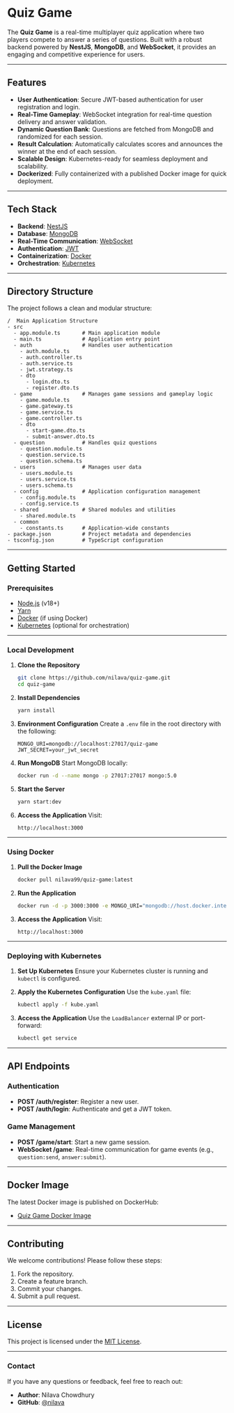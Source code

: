 # Quiz Game

The **Quiz Game** is a real-time multiplayer quiz application where two players compete to answer a series of questions. Built with a robust backend powered by **NestJS**, **MongoDB**, and **WebSocket**, it provides an engaging and competitive experience for users.

---

## Features

- **User Authentication**: Secure JWT-based authentication for user registration and login.
- **Real-Time Gameplay**: WebSocket integration for real-time question delivery and answer validation.
- **Dynamic Question Bank**: Questions are fetched from MongoDB and randomized for each session.
- **Result Calculation**: Automatically calculates scores and announces the winner at the end of each session.
- **Scalable Design**: Kubernetes-ready for seamless deployment and scalability.
- **Dockerized**: Fully containerized with a published Docker image for quick deployment.

---

## Tech Stack

- **Backend**: [NestJS](https://nestjs.com/)
- **Database**: [MongoDB](https://www.mongodb.com/)
- **Real-Time Communication**: [WebSocket](https://socket.io/)
- **Authentication**: [JWT](https://jwt.io/)
- **Containerization**: [Docker](https://www.docker.com/)
- **Orchestration**: [Kubernetes](https://kubernetes.io/)

---

## Directory Structure

The project follows a clean and modular structure:

```plaintext
/  Main Application Structure
- src
  - app.module.ts       # Main application module
  - main.ts             # Application entry point
  - auth                # Handles user authentication
    - auth.module.ts
    - auth.controller.ts
    - auth.service.ts
    - jwt.strategy.ts
    - dto
      - login.dto.ts
      - register.dto.ts
  - game                # Manages game sessions and gameplay logic
    - game.module.ts
    - game.gateway.ts
    - game.service.ts
    - game.controller.ts
    - dto
      - start-game.dto.ts
      - submit-answer.dto.ts
  - question            # Handles quiz questions
    - question.module.ts
    - question.service.ts
    - question.schema.ts
  - users               # Manages user data
    - users.module.ts
    - users.service.ts
    - users.schema.ts
  - config              # Application configuration management
    - config.module.ts
    - config.service.ts
  - shared              # Shared modules and utilities
    - shared.module.ts
  - common
    - constants.ts      # Application-wide constants
- package.json          # Project metadata and dependencies
- tsconfig.json         # TypeScript configuration
```

---

## Getting Started

### Prerequisites

- [Node.js](https://nodejs.org/) (v18+)
- [Yarn](https://yarnpkg.com/)
- [Docker](https://www.docker.com/) (if using Docker)
- [Kubernetes](https://kubernetes.io/) (optional for orchestration)

---

### Local Development

1. **Clone the Repository**

   ```bash
   git clone https://github.com/nilava/quiz-game.git
   cd quiz-game
   ```

2. **Install Dependencies**

   ```bash
   yarn install
   ```

3. **Environment Configuration**
   Create a `.env` file in the root directory with the following:

   ```plaintext
   MONGO_URI=mongodb://localhost:27017/quiz-game
   JWT_SECRET=your_jwt_secret
   ```

4. **Run MongoDB**
   Start MongoDB locally:

   ```bash
   docker run -d --name mongo -p 27017:27017 mongo:5.0
   ```

5. **Start the Server**

   ```bash
   yarn start:dev
   ```

6. **Access the Application**
   Visit:
   ```
   http://localhost:3000
   ```

---

### Using Docker

1. **Pull the Docker Image**

   ```bash
   docker pull nilava99/quiz-game:latest
   ```

2. **Run the Application**

   ```bash
   docker run -d -p 3000:3000 -e MONGO_URI="mongodb://host.docker.internal:27017/quiz-game" -e JWT_SECRET="your_jwt_secret" nilava99/quiz-game:latest
   ```

3. **Access the Application**
   Visit:
   ```
   http://localhost:3000
   ```

---

### Deploying with Kubernetes

1. **Set Up Kubernetes**
   Ensure your Kubernetes cluster is running and `kubectl` is configured.

2. **Apply the Kubernetes Configuration**
   Use the `kube.yaml` file:

   ```bash
   kubectl apply -f kube.yaml
   ```

3. **Access the Application**
   Use the `LoadBalancer` external IP or port-forward:
   ```bash
   kubectl get service
   ```

---

## API Endpoints

### Authentication

- **POST /auth/register**: Register a new user.
- **POST /auth/login**: Authenticate and get a JWT token.

### Game Management

- **POST /game/start**: Start a new game session.
- **WebSocket /game**: Real-time communication for game events (e.g., `question:send`, `answer:submit`).

---

## Docker Image

The latest Docker image is published on DockerHub:

- [Quiz Game Docker Image](https://hub.docker.com/r/nilava99/quiz-game)

---

## Contributing

We welcome contributions! Please follow these steps:

1. Fork the repository.
2. Create a feature branch.
3. Commit your changes.
4. Submit a pull request.

---

## License

This project is licensed under the [MIT License](LICENSE).

---

### Contact

If you have any questions or feedback, feel free to reach out:

- **Author**: Nilava Chowdhury
- **GitHub**: [@nilava](https://github.com/nilava)

